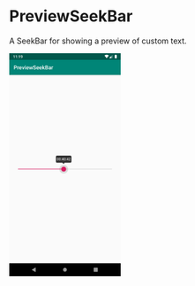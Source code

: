 # PreviewSeekBar

A SeekBar for showing a preview of custom text.

<img src="app_screenshot.png" width="40%">
